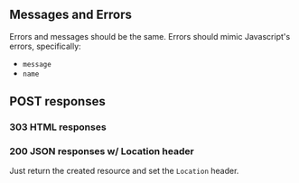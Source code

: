 ## Messages and Errors

Errors and messages should be the same. Errors should mimic Javascript's errors, specifically:

- `message`
- `name`

## POST responses

### 303 HTML responses

### 200 JSON responses w/ Location header

Just return the created resource and set the `Location` header.